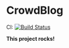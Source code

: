 CrowdBlog
=======

CI:
[![Build Status](https://secure.travis-ci.org/chalofa/crowdblog.png?branch=master)](http://travis-ci.org/chalofa/crowdblog)

**This project rocks!**

